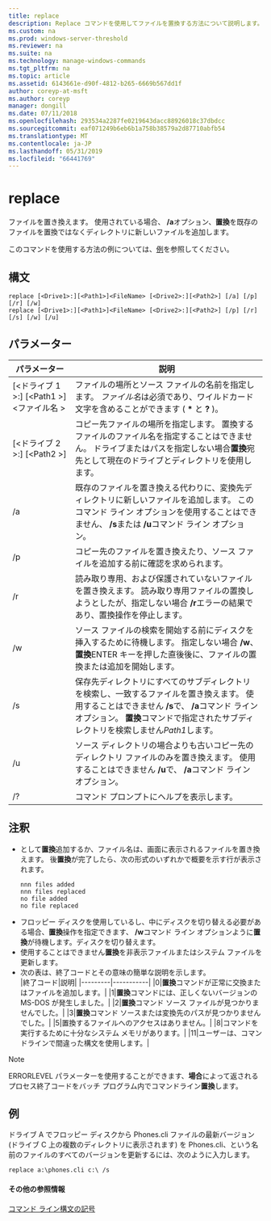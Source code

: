 ```yaml
---
title: replace
description: Replace コマンドを使用してファイルを置換する方法について説明します。
ms.custom: na
ms.prod: windows-server-threshold
ms.reviewer: na
ms.suite: na
ms.technology: manage-windows-commands
ms.tgt_pltfrm: na
ms.topic: article
ms.assetid: 6143661e-d90f-4812-b265-6669b567dd1f
author: coreyp-at-msft
ms.author: coreyp
manager: dongill
ms.date: 07/11/2018
ms.openlocfilehash: 293534a2287fe0219643dacc88926018c37dbdcc
ms.sourcegitcommit: eaf071249b6eb6b1a758b38579a2d87710abfb54
ms.translationtype: MT
ms.contentlocale: ja-JP
ms.lasthandoff: 05/31/2019
ms.locfileid: "66441769"
---
```

# <a name="replace"></a>replace



ファイルを置き換えます。 使用されている場合、 **/a**オプション、**置換**を既存のファイルを置換ではなくディレクトリに新しいファイルを追加します。

このコマンドを使用する方法の例については、[例](#BKMK_examples)を参照してください。

## <a name="syntax"></a>構文

```
replace [<Drive1>:][<Path1>]<FileName> [<Drive2>:][<Path2>] [/a] [/p] [/r] [/w] 
replace [<Drive1>:][<Path1>]<FileName> [<Drive2>:][<Path2>] [/p] [/r] [/s] [/w] [/u] 
```

## <a name="parameters"></a>パラメーター

|パラメーター|説明|
|---------|-----------|
|[\<ドライブ 1 >:] [\<Path1 >]\<ファイル名 >|ファイルの場所とソース ファイルの名前を指定します。 *ファイル名*は必須であり、ワイルドカード文字を含めることができます ( **&#42;** と **?** )。|
|[\<ドライブ 2 >:] [\<Path2 >]|コピー先ファイルの場所を指定します。 置換するファイルのファイル名を指定することはできません。 ドライブまたはパスを指定しない場合**置換**宛先として現在のドライブとディレクトリを使用します。|
|/a|既存のファイルを置き換える代わりに、変換先ディレクトリに新しいファイルを追加します。 このコマンド ライン オプションを使用することはできません、 **/s**または **/u**コマンド ライン オプション。|
|/p|コピー先のファイルを置き換えたり、ソース ファイルを追加する前に確認を求められます。|
|/r|読み取り専用、および保護されていないファイルを置き換えます。 読み取り専用ファイルの置換しようとしたが、指定しない場合 **/r**エラーの結果であり、置換操作を停止します。|
|/w|ソース ファイルの検索を開始する前にディスクを挿入するために待機します。 指定しない場合 **/w**、**置換**ENTER キーを押した直後後に、ファイルの置換または追加を開始します。|
|/s|保存先ディレクトリにすべてのサブディレクトリを検索し、一致するファイルを置き換えます。 使用することはできません **/s**で、 **/a**コマンド ライン オプション。 **置換**コマンドで指定されたサブディレクトリを検索しません*Path1*します。|
|/u|ソース ディレクトリの場合よりも古いコピー先のディレクトリ ファイルのみを置き換えます。 使用することはできません **/u**で、 **/a**コマンド ライン オプション。|
|/?|コマンド プロンプトにヘルプを表示します。|

## <a name="remarks"></a>注釈

- として**置換**追加するか、ファイル名は、画面に表示されるファイルを置き換えます。 後**置換**が完了したら、次の形式のいずれかで概要を示す行が表示されます。  
  ```
  nnn files added
  nnn files replaced
  no file added
  no file replaced
  ```  
- フロッピー ディスクを使用しているし、中にディスクを切り替える必要がある場合、**置換**操作を指定できます、 **/w**コマンド ライン オプションように**置換**が待機します。ディスクを切り替えます。
- 使用することはできません**置換**を非表示ファイルまたはシステム ファイルを更新します。
- 次の表は、終了コードとその意味の簡単な説明を示します。  
  |終了コード|説明|
  |---------|-----------|
  |0|**置換**コマンドが正常に交換またはファイルを追加します。|
  |1|**置換**コマンドには、正しくないバージョンの MS-DOS が発生しました。|
  |2|**置換**コマンド ソース ファイルが見つかりませんでした。|
  |3|**置換**コマンド ソースまたは変換先のパスが見つかりませんでした。|
  |5|置換するファイルへのアクセスはありません。|
  |8|コマンドを実行するために十分なシステム メモリがあります。|
  |11|ユーザーは、コマンドラインで間違った構文を使用します。|

> [!NOTE]
> ERRORLEVEL パラメーターを使用することができます、**場合**によって返されるプロセス終了コードをバッチ プログラム内でコマンドライン**置換**します。

## <a name="BKMK_examples"></a>例

ドライブ A でフロッピー ディスクから Phones.cli ファイルの最新バージョン (ドライブ C 上の複数のディレクトリに表示されます) を Phones.cli、という名前のファイルのすべてのバージョンを更新するには、次のように入力します。

`replace a:\phones.cli c:\ /s`

#### <a name="additional-references"></a>その他の参照情報

[コマンド ライン構文の記号](command-line-syntax-key.md)